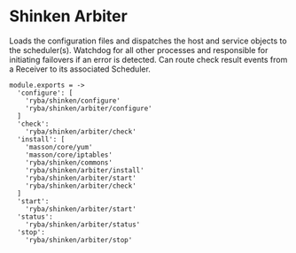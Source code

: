 
# Shinken Arbiter

Loads the configuration files and dispatches the host and service objects to the
scheduler(s). Watchdog for all other processes and responsible for initiating
failovers if an error is detected. Can route check result events from a Receiver
to its associated Scheduler.

    module.exports = ->
      'configure': [
        'ryba/shinken/configure'
        'ryba/shinken/arbiter/configure'
      ]
      'check':
        'ryba/shinken/arbiter/check'
      'install': [
        'masson/core/yum'
        'masson/core/iptables'
        'ryba/shinken/commons'
        'ryba/shinken/arbiter/install'
        'ryba/shinken/arbiter/start'
        'ryba/shinken/arbiter/check'
      ]
      'start':
        'ryba/shinken/arbiter/start'
      'status':
        'ryba/shinken/arbiter/status'
      'stop':
        'ryba/shinken/arbiter/stop'
